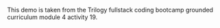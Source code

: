This demo is taken from the Trilogy fullstack coding bootcamp grounded curriculum module 4 activity 19.
